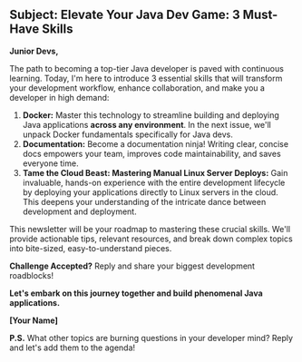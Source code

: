 ## Subject: Elevate Your Java Dev Game: 3 Must-Have Skills

**Junior Devs,**

The path to becoming a top-tier Java developer is paved with continuous learning. Today, I'm here to introduce 3 essential skills that will transform your development workflow, enhance collaboration, and make you a developer in high demand:

1. **Docker:** Master this technology to streamline building and deploying Java applications **across any environment**.  In the next issue, we'll unpack Docker fundamentals specifically for Java devs.
2. **Documentation:**  Become a documentation ninja!  Writing clear, concise docs empowers your team, improves code maintainability, and saves everyone time. 
3. **Tame the Cloud Beast: Mastering Manual Linux Server Deploys:** Gain invaluable, hands-on experience with the entire development lifecycle by deploying your applications directly to Linux servers in the cloud. This deepens your understanding of the intricate dance between development and deployment. 

This newsletter will be your roadmap to mastering these crucial skills. We'll provide actionable tips, relevant resources, and break down complex topics into bite-sized, easy-to-understand pieces.

**Challenge Accepted?** Reply and share your biggest development roadblocks!

**Let's embark on this journey together and build phenomenal Java applications.**

**[Your Name]**

**P.S.**  What other topics are burning questions in your developer mind? Reply and let's add them to the agenda!
